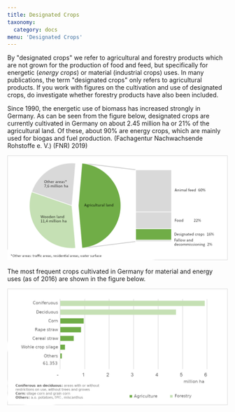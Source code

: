```yaml
---
title: Designated Crops
taxonomy:
  category: docs
menu: 'Designated Crops'
---
```


By "designated crops" we refer to agricultural and forestry products which are not grown for the production of food and feed, but specifically for energetic (*energy crops*) or material (industrial crops) uses. In many publications, the term "designated crops" only refers to agricultural products. If you work with figures on the cultivation and use of designated crops, do investigate whether forestry products have also been included. 

Since 1990, the energetic use of biomass has increased strongly in Germany. As can be seen from the figure below, designated crops are currently cultivated in Germany on about 2.45 million ha or 21% of the agricultural land. Of these, about 90% are energy crops, which are mainly used for biogas and fuel production. (Fachagentur Nachwachsende Rohstoffe e. V.) (FNR) 2019)

![](Skript_DBFZ_Flaechennutzung_en.png?lightbox=800&resize=500&classes=caption "Area utilisation in Germany 2016. Adapted from: FNR 2017 based on Statistisches Bundesamt")

The most frequent crops cultivated in Germany for material and energy uses (as of 2016) are shown in the figure below.

![](Skript_DBFZ_Anbauflaechen_en.png?lightbox=800&resize=500&classes=caption "Cultivated area for selected designated crops in Germany. Adapted from: Agriculture: Fachagentur Nachwachsende Rohstoffe e. V. 2018; Forestry: Thünen-Institut")
